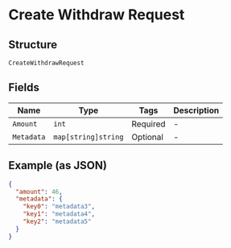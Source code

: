 
# Create Withdraw Request

## Structure

`CreateWithdrawRequest`

## Fields

| Name | Type | Tags | Description |
|  --- | --- | --- | --- |
| `Amount` | `int` | Required | - |
| `Metadata` | `map[string]string` | Optional | - |

## Example (as JSON)

```json
{
  "amount": 46,
  "metadata": {
    "key0": "metadata3",
    "key1": "metadata4",
    "key2": "metadata5"
  }
}
```


